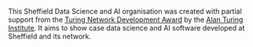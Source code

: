This Sheffield Data Science and AI organisation was created with partial support from the [Turing Network Development Award](https://www.turing.ac.uk/news/uk-universities-receive-first-ever-turing-network-development-awards) by the [Alan Turing Institute](https://www.turing.ac.uk/). It aims to show case data science and AI software developed at Sheffield and its network.